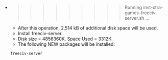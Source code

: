 * >>>>>>>>> Running inst-xtra-games-freeciv-server.sh ...
  * After this operation, 2,514 kB of additional disk space will be used.
  * Install freeciv-server.
  * Disk size = 4856360K. Space Used = 3312K.
  * The following NEW packages will be installed:
  ```bash
  freeciv-server
  ```
